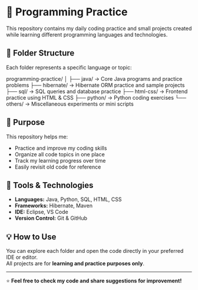 # 🧠 Programming Practice

This repository contains my daily coding practice and small projects created while learning different programming languages and technologies.

## 📂 Folder Structure

Each folder represents a specific language or topic:

programming-practice/
│
├── java/ → Core Java programs and practice problems
├── hibernate/ → Hibernate ORM practice and sample projects
├── sql/ → SQL queries and database practice
├── html-css/ → Frontend practice using HTML & CSS
├── python/ → Python coding exercises
└── others/ → Miscellaneous experiments or mini scripts


## 🚀 Purpose

This repository helps me:
- Practice and improve my coding skills  
- Organize all code topics in one place  
- Track my learning progress over time  
- Easily revisit old code for reference  

## 🧰 Tools & Technologies

- **Languages:** Java, Python, SQL, HTML, CSS  
- **Frameworks:** Hibernate, Maven  
- **IDE:** Eclipse, VS Code  
- **Version Control:** Git & GitHub  

## 💡 How to Use

You can explore each folder and open the code directly in your preferred IDE or editor.  
All projects are for **learning and practice purposes only**.

---

⭐ **Feel free to check my code and share suggestions for improvement!**
